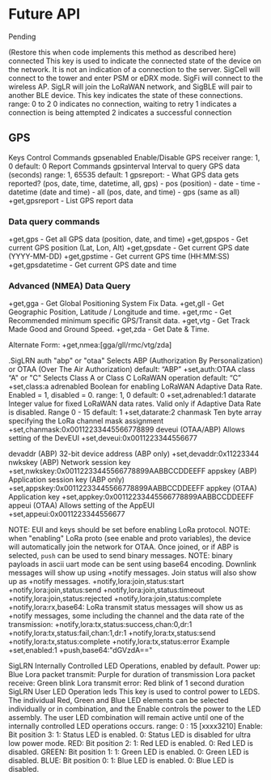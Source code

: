 # Future API
Pending

(Restore this when code implements this method as described here)
connected
This key is used to indicate the connected state of the device on the network. It is not an indication of a connection to the server. SigCell will connect to the tower and enter PSM or eDRX mode. SigFi will connect to the wireless AP. SigLR will join the LoRaWAN network, and SigBLE will pair to another BLE device. This key indicates the state of these connections.
range: 0 to 2
0 indicates no connection, waiting to retry
1 indicates a connection is being attempted
2 indicates a successful connection

## GPS
Keys
Control Commands
gpsenabled
Enable/Disable GPS receiver
range: 1, 0
default: 0
Report Commands
gpsinterval
Interval to query GPS data (seconds)
range: 1, 65535
default: 1
gpsreport:
	- What GPS data gets reported? (pos, date, time, datetime, all, gps)
		- pos (position)
		- date
		- time
		- datetime (date and time)
		- all (pos, date, and time)
		- gps (same as all)
+get,gpsreport
	- List GPS report data


### Data query commands

+get,gps
	- Get all GPS data (position, date, and time)
+get,gpspos
	- Get current GPS position (Lat, Lon, Alt)
+get,gpsdate
	- Get current GPS date (YYYY-MM-DD)
+get,gpstime
	- Get current GPS time (HH:MM:SS)
+get,gpsdatetime
	- Get current GPS date and time


### Advanced (NMEA) Data Query

+get,gga
	- Get Global Positioning System Fix Data.
+get,gll
	- Get Geographic Position, Latitude / Longitude and time.
+get,rmc
	- Get Recommended minimum specific GPS/Transit data.
+get,vtg
	- Get Track Made Good and Ground Speed.
+get,zda
	- Get Date & Time.

Alternate Form:
+get,nmea:[gga/gll/rmc/vtg/zda]

.SigLRN
auth
"abp" or "otaa"
Selects ABP (Authorization By Personalization) or OTAA (Over The Air Authorization)
default: “ABP”
+set,auth:OTAA
class
“A" or "C"
Selects Class A or Class C LoRaWAN operation
default: “C”
+set,class:a
adrenabled
Boolean for enabling LoRaWAN Adaptive Data Rate.  Enabled = 1, disabled = 0.
range: 1, 0
default: 0
+set,adrenabled:1
datarate
Integer value for fixed LoRaWAN data rates.  Valid only if Adaptive Data Rate is disabled.
Range 0 - 15
default: 1
+set,datarate:2
chanmask
Ten byte array specifying the LoRa channel mask assignment
+set,chanmask:0x00112233445566778899
deveui (OTAA/ABP)
Allows setting of the DevEUI
+set,deveui:0x0011223344556677

devaddr (ABP)
32-bit device address (ABP only)
+set,devaddr:0x11223344
nwkskey (ABP)
Network session key
+set,nwkskey:0x00112233445566778899AABBCCDDEEFF
appskey (ABP)
Application session key (ABP only)
+set,appskey:0x00112233445566778899AABBCCDDEEFF
appkey (OTAA)
Application key
+set,appkey:0x00112233445566778899AABBCCDDEEFF
appeui (OTAA)
Allows setting of the AppEUI
+set,appeui:0x0011223344556677

NOTE: EUI and keys should be set before enabling LoRa protocol.
NOTE: when "enabling" LoRa proto (see enable and proto variables), the device will automatically join the network for OTAA. Once joined, or if ABP is selected, `push` can be used to send binary messages.
NOTE: binary payloads in ascii uart mode can be sent using base64 encoding.
Downlink messages will show up using +notify messages. Join status will also show up as +notify messages.
+notify,lora:join,status:start
+notify,lora:join,status:send
+notify,lora:join,status:timeout
+notify,lora:join,status:rejected
+notify,lora:join,status:complete
+notify,lora:rx,base64:<base64 encoded payload>
LoRa transmit status messages will show us as +notify messages, some including the channel and the data rate of the transmission:
+notify,lora:tx,status:success,chan:0,dr:1
+notify,lora:tx,status:fail,chan:1,dr:1
+notify,lora:tx,status:send
+notify,lora:tx,status:complete
+notify,lora:tx,status:error
Example
+set,enabled:1
+push,base64:"dGVzdA=="

SigLRN Internally Controlled LED Operations, enabled by default.
Power up:  		Blue
Lora packet transmit: 	Purple for duration of transmission
Lora packet receive:	Green blink
Lora transmit error: 	Red blink of 1 second duration
SigLRN User LED Operation
leds
This key is used to control power to LEDS.  The individual Red, Green and Blue LED elements can be selected individually or in combination, and the Enable controls the power to the LED assembly.
The user LED combination will remain active until one of the internally controlled LED operations occurs.
range: 0 : 15   [xxxx3210]
Enable: Bit position 3:
1: Status LED is enabled.
0: Status LED is disabled for ultra low power mode.
RED: Bit position 2:
1: Red LED is enabled.
0: Red LED is disabled.
GREEN: Bit position 1:
1: Green LED is enabled.
0: Green LED is disabled.
BLUE: Bit position 0:
1: Blue LED is enabled.
0: Blue LED is disabled.
